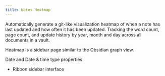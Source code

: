 ```yaml
---
title: Notes Heatmap
---
```


Automatically generate a git-like visualization heatmap of when a note has last updated and how often it has been updated. Tracking the word count, page count, and update history by year, month and day across all documents in a vault.

Heatmap is a sidebar page similar to the Obsidian graph view.

Date and Date & time type properties

- Ribbon sidebar interface
